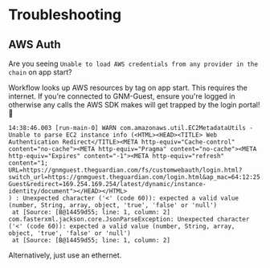 # Troubleshooting

## AWS Auth
Are you seeing `Unable to load AWS credentials from any provider in the chain` on app start?

Workflow looks up AWS resources by tag on app start. This requires the internet. If you're connected to GNM-Guest, 
ensure you're logged in otherwise any calls the AWS SDK makes will get trapped by the login portal! 🤪

```console
14:38:46.003 [run-main-0] WARN com.amazonaws.util.EC2MetadataUtils - Unable to parse EC2 instance info (<HTML><HEAD><TITLE> Web Authentication Redirect</TITLE><META http-equiv="Cache-control" content="no-cache"><META http-equiv="Pragma" content="no-cache"><META http-equiv="Expires" content="-1"><META http-equiv="refresh" content="1; URL=https://gnmguest.theguardian.com/fs/customwebauth/login.html?switch_url=https://gnmguest.theguardian.com/login.html&ap_mac=64:12:25:2c:ee:30&client_mac=6c:40:08:90:8d:e6&wlan=GNM-Guest&redirect=169.254.169.254/latest/dynamic/instance-identity/document"></HEAD></HTML>
) : Unexpected character ('<' (code 60)): expected a valid value (number, String, array, object, 'true', 'false' or 'null')
 at [Source: [B@14459d55; line: 1, column: 2]
com.fasterxml.jackson.core.JsonParseException: Unexpected character ('<' (code 60)): expected a valid value (number, String, array, object, 'true', 'false' or 'null')
 at [Source: [B@14459d55; line: 1, column: 2]
```

Alternatively, just use an ethernet. 
